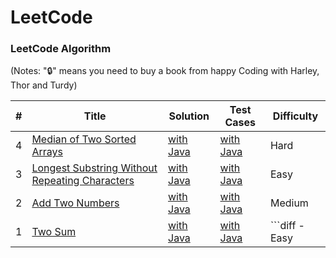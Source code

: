 LeetCode
========

### LeetCode Algorithm

(Notes: "🔒" means you need to buy a book from happy Coding with Harley, Thor and Turdy)


| # | Title | Solution | Test Cases | Difficulty |
|---| ----- | -------- | ---------- | ---------- |
|4|[Median of Two Sorted Arrays](https://leetcode.com/problems/median-of-two-sorted-arrays/)|[with Java](./logic/Q4MedianofTwoSortedArrays.java)|[with Java](./testcase/Q4TestLogic.java)|Hard|
|3|[Longest Substring Without Repeating Characters](https://leetcode.com/problems/two-sum/)|[with Java](./Q3LongestSubstringWithoutRepeatingCharacters.java)|[with Java](./testcase/Q3LongestSubstringWithoutRepeatingCharacters.java)|Easy|
|2|[Add Two Numbers](https://leetcode.com/problems/add-two-numbers/)|[with Java](./logic/Q2AddTwoNumbers.java)|[with Java](./testcase/Q2AddTwoNumbers.java)|Medium|
|1|[Two Sum](https://leetcode.com/problems/two-sum/)|[with Java](./logic/Q1TwoSum.java)|[with Java](./testcase/Q1TwoSum.java)|```diff -Easy|

